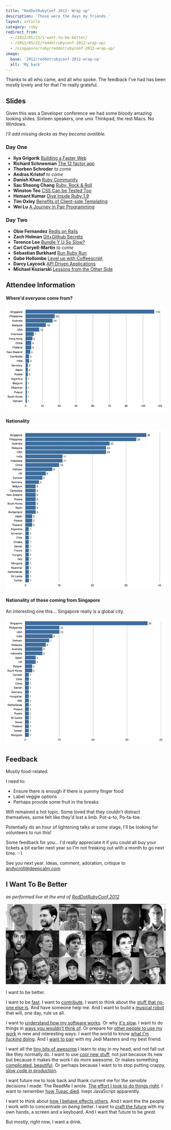 ```yaml
---
title: "RedDotRubyConf 2012: Wrap up"
description: 'Those were the days my friends.'
layout: article
category: ruby
redirect_from:
  - /2012/05/23/i-want-to-be-better/
  - /2012/05/22/reddotrubyconf-2012-wrap-up/
  - /singapore/ruby/reddotrubyconf-2012-wrap-up/
image:
  base: '2012/reddotrubyconf-2012-wrap-up'
  alt: 'My back'
---
```


Thanks to all who came, and all who spoke. The feedback I've had has been mostly lovely and for that I'm really grateful.

## Slides

Given this was a Developer conference we had some bloody amazing looking slides.
Sixteen speakers, one unix Thinkpad, the rest Macs. No Windows.

_I'll add missing decks as they become availible._

### Day One

* **Ilya Grigorik** [Building a Faster Web](http://www.igvita.com/slides/2012/reddot-building-faster-web/)
* **Richard Schneeman** [The 12 factor app](https://speakerdeck.com/u/schneems/p/12-factor-app-red-dot-ruby-conf)
* **Thorben Schroder** _to come_
* **Andras Kristof** _to come_
* **Danish Khan** [Ruby Community](https://speakerdeck.com/u/danishkhan/p/ruby-community)
* **Sau Sheong Chang** [Ruby, Rock & Roll](http://www.slideshare.net/sausheong/ruby-rock-roll)
* **Winston Teo** [CSS Can be Tested Too](https://speakerdeck.com/u/winston/p/wah-lau-css-can-be-tested-too)
* **Hemant Kumar** [Dive Inside Ruby 1.9](http://hemant-rdrc2012.herokuapp.com/)
* **Tim Oxley** [Benefits of Client-side Templating](http://www.slideshare.net/timoxley/benefits-of-clientside-templating-for-red-dot-ruby)
* **Wei Lu** [A Journey in Pair Programming](http://weilu.github.com/reddot2012/)

### Day Two

* **Obie Fernandez** [Redis on Rails](http://blog.obiefernandez.com/content/2012/05/redis-on-rails-reddotrubyconf-2012.html)
* **Zach Holman** [Git+Github Secrets](http://zachholman.com/talk/git-github-secrets)
* **Terence Lee** [Bundle Y U So Slow?](http://bundle-y-u-so-slow-rdrc2012.herokuapp.com)
* **Carl Coryell-Martin** _to come_
* **Sebastian Burkhard** [Run Ruby Run](http://hasclass.com/post/23470271622/slides-from-my-talk-at-reddotrubyconf-2012)
* **Gabe Hollombe** [Level up with Coffeescript](http://avantbard.com/talks/rdrc12/)
* **Darcy Laycock** [API Driven Applications](http://blog.ninjahideout.com/posts/api-driven-applications-with-rails)
* **Michael Koziarski** [Lessons from the Other Side](https://speakerdeck.com/u/nzkoz/p/lessons-from-the-other-side-effectively-contributing-to-open-source)

## Attendee Information

#### Where'd everyone come from?

![Attendee Origins](/images/2012/rdrc-2012-origin.png)

#### Nationality

![Attendee Nationality](/images/2012/rdrc-2012-nationality.png)

#### Nationality of those coming from Singapore

An interesting one this... Singapore really is a global city.

![Attendee Nationality](/images/2012/rdrc-2012-nationality-singapore.png)

## Feedback

Mostly food-related.

I need to:

* Ensure there is enough if there is yummy finger food
* Label veggie options
* Perhaps provide some fruit in the breaks

Wifi remained a hot topic. Some loved that they couldn’t distract themselves, some felt like they'd lost a limb. Pot-a-to, Po-ta-toe.

Potentially do an hour of lightening talks at some stage, I'll be looking for volunteers to run this!

Some feedback for you... I'd really appreciate it if you could all buy your tickets a bit earlier next year so I'm not freaking out with a month to go next time. :-)

See you next year. Ideas, comment, adoration, critique to [andycroll@deepcalm.com](mailto:anycroll@deepcalm.com)

## I Want To Be Better

_as performed live at the end of [RedDotRubyConf 2012](http://reddotrubyconf.com)_

![Speakers](/images/2012/rdrc-2012-speakers.png)

I want to be better.

I want to be [fast](http://twitter.com/igrigorik).
I want to [contribute](http://twitter.com/nzkoz).
I want to think about the [stuff that no-one else is](http://twitter.com/winstonyw). And have someone help me.
And I want to build a [musical robot](http://twitter.com/sausheong) that will, one day, rule us all.

I want to [understand how my software works](http://twitter.com/gnufied). Or why [it's slow](http://twitter.com/hone02).
I want to do things in [ways you wouldn’t think of](http://twitter.com/hasclass). Or prepare for [other people to use my work](http://twitter.com/sutto) in new and interesting ways.
I want the world to know [what I'm *fucking* doing](http://twitter.com/walski).
And I [want to pair](http://twitter.com/luweidewei) with my Jedi Masters and my best friend.

I want all the [tiny bits of awesome](http://twitter.com/holman) I learn to stay in my head, and not fall out like they normally do.
I want to use [cool new stuff](http://twitter.com/obie), not just because its new but because it makes the work I do more awesome. Or makes something [complicated, beautiful](http://twitter.com/gabehollombe). Or perhaps because I want to to stop putting crappy, [slow code in production](http://twitter.com/akomba).

I want future me to look back and thank current me for the sensible decisions I made. The ReadMe I wrote. [The effort I took to do things right](http://twitter.com/schneems).
I want to remember [how Tupac died](http://twitter.com/secoif). Inept JavaScript apparently.

I want to think about [how I behave effects others](http://twitter.com/danishkhan). And I want the the people I work with to concentrate on _being_ better.
I want to [craft the future](http://twitter.com/carlcoryell) with my own hands, a screen and a keyboard. And I want that future to be _great_.

But mostly, right now, I want a drink.
